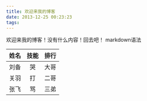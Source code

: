 ```yaml
---
title: 欢迎来我的博客
date: 2013-12-25 00:23:23
tags:
---
```


欢迎来我的博客！没有什么内容！回去吧！
markdown语法

姓名|技能|排行
--|:--:|--:
刘备|哭|大哥
关羽|打|二哥
张飞|骂|三弟

